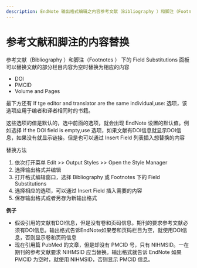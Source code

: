 ```yaml
---
description: EndNote 输出格式编辑之内容参考文献（Bibliography ）和脚注（Footnotes ）的内容替换
---
```


# 参考文献和脚注的内容替换

参考文献（Bibliography ）和脚注（Footnotes ） 下的 Field Substitutions 面板可以替换文献的部分栏目内容为空时替换为相应的内容

* DOI
* PMCID
* Volume and Pages

最下方还有 If tge editor and translator are the same individual,use: 选项，该选项应用于编者和译者相同时的书籍。

这些选项的值是默认的，选中前面的选项，就会出现 EndNote 设置的默认值。例如选择 If the DOI field is empty,use 选项，如果文献有DOI信息就显示DOI信息，如果没有就显示链接。但是也可以通过 Insert Field 列表插入想替换的内容

替换方法

1. 依次打开菜单 Edit &gt;&gt; Output Styles &gt;&gt; Open the Style Manager
2. 选择输出格式并编辑
3. 打开格式编辑窗口，选择 Bibliography 或 Footnotes 下的 Field Substitutions
4. 选择相应的选项，可以通过 Insert Field 插入需要的内容
5. 保存输出格式或者另存为新输出格式

**例子**

* 假设引用的文献有DOI信息，但是没有卷和页码信息。期刊的要求参考文献必须有DOI信息。输出格式告诉EndNote如果卷和页码栏目为空，就使用DOI信息，否则显示卷和页码信息
* 现在引用篇 PubMed 的文章，但是却没有 PMCID 号，只有 NIHMSID。一在期刊的参考文献要求 NIHMSID 应当替换。输出格式就告诉 EndNote 如果 PMCID 为空时，就使用 NIHMSID，否则显示 PMCID 信息。

